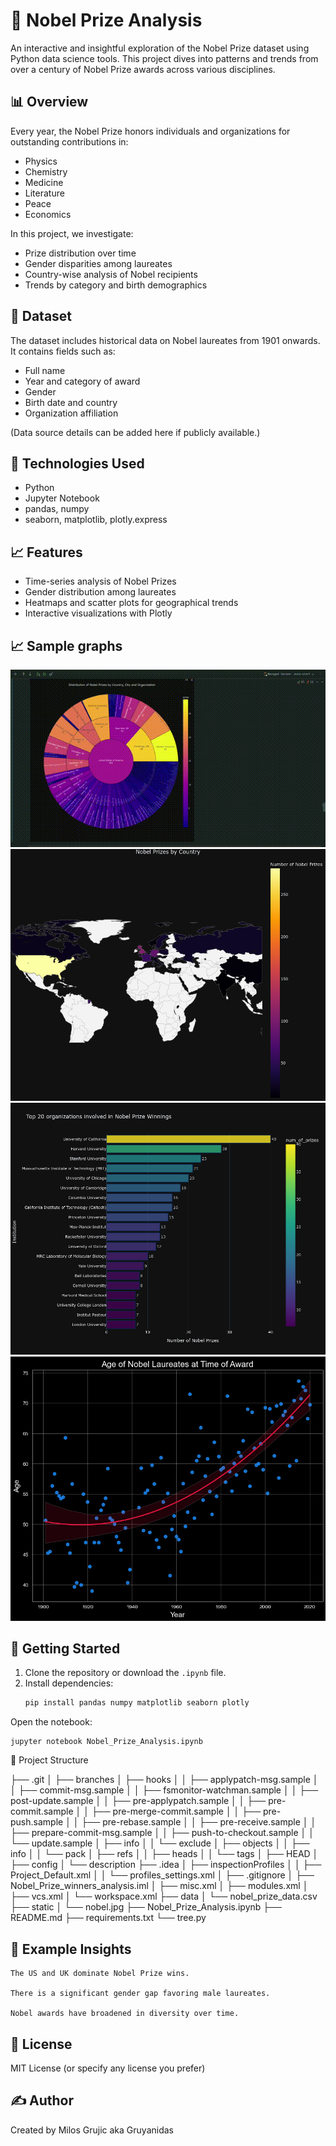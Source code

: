 # 🏅 Nobel Prize Analysis

An interactive and insightful exploration of the Nobel Prize dataset using Python data science tools. This project dives into patterns and trends from over a century of Nobel Prize awards across various disciplines.

## 📊 Overview

Every year, the Nobel Prize honors individuals and organizations for outstanding contributions in:
- Physics
- Chemistry
- Medicine
- Literature
- Peace
- Economics

In this project, we investigate:
- Prize distribution over time
- Gender disparities among laureates
- Country-wise analysis of Nobel recipients
- Trends by category and birth demographics

## 📁 Dataset

The dataset includes historical data on Nobel laureates from 1901 onwards. It contains fields such as:
- Full name
- Year and category of award
- Gender
- Birth date and country
- Organization affiliation

(Data source details can be added here if publicly available.)

## 🔧 Technologies Used

- Python
- Jupyter Notebook
- pandas, numpy
- seaborn, matplotlib, plotly.express

## 📈 Features

- Time-series analysis of Nobel Prizes
- Gender distribution among laureates
- Heatmaps and scatter plots for geographical trends
- Interactive visualizations with Plotly

## 📈 Sample graphs

![Graph1](static/sunburst.gif)
![Graph2](static/newplot1.png)
![Graph3](static/newplot2.png)
![Graph4](static/newplot3.png)

## 🏁 Getting Started

1. Clone the repository or download the `.ipynb` file.
2. Install dependencies:
   ```bash
   pip install pandas numpy matplotlib seaborn plotly

Open the notebook:

    jupyter notebook Nobel_Prize_Analysis.ipynb

📂 Project Structure

├── .git
│   ├── branches
│   ├── hooks
│   │   ├── applypatch-msg.sample
│   │   ├── commit-msg.sample
│   │   ├── fsmonitor-watchman.sample
│   │   ├── post-update.sample
│   │   ├── pre-applypatch.sample
│   │   ├── pre-commit.sample
│   │   ├── pre-merge-commit.sample
│   │   ├── pre-push.sample
│   │   ├── pre-rebase.sample
│   │   ├── pre-receive.sample
│   │   ├── prepare-commit-msg.sample
│   │   ├── push-to-checkout.sample
│   │   └── update.sample
│   ├── info
│   │   └── exclude
│   ├── objects
│   │   ├── info
│   │   └── pack
│   ├── refs
│   │   ├── heads
│   │   └── tags
│   ├── HEAD
│   ├── config
│   └── description
├── .idea
│   ├── inspectionProfiles
│   │   ├── Project_Default.xml
│   │   └── profiles_settings.xml
│   ├── .gitignore
│   ├── Nobel_Prize_winners_analysis.iml
│   ├── misc.xml
│   ├── modules.xml
│   ├── vcs.xml
│   └── workspace.xml
├── data
│   └── nobel_prize_data.csv
├── static
│   └── nobel.jpg
├── Nobel_Prize_Analysis.ipynb
├── README.md
├── requirements.txt
└── tree.py

## 📌 Example Insights

    The US and UK dominate Nobel Prize wins.

    There is a significant gender gap favoring male laureates.

    Nobel awards have broadened in diversity over time.

## 📃 License

MIT License (or specify any license you prefer)
## ✍️ Author

Created by Milos Grujic aka Gruyanidas